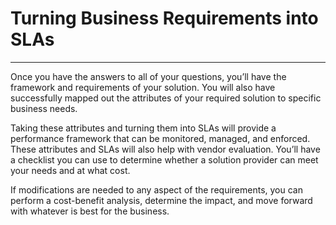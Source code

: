 # Turning Business Requirements into SLAs

___

Once you have the answers to all of your questions, you’ll have the framework and requirements of your solution. You will also have successfully mapped out the attributes of your required solution to specific business needs.

Taking these attributes and turning them into SLAs will provide a performance framework that can be monitored, managed, and enforced. These attributes and SLAs will also help with vendor evaluation. You’ll have a checklist you can use to determine whether a solution provider can meet your needs and at what cost.

If modifications are needed to any aspect of the requirements, you can perform a cost-benefit analysis, determine the impact, and move forward with whatever is best for the business.